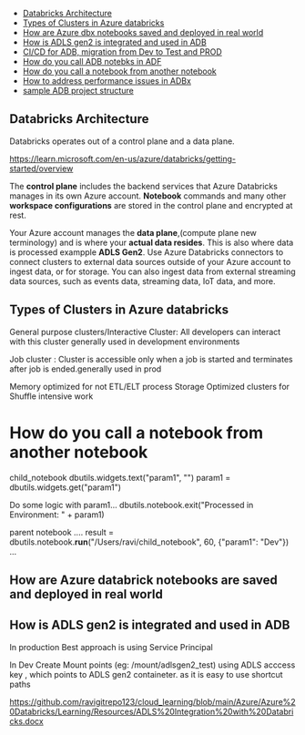 

- [Databricks Architecture](#databricks-architecture)
- [Types of Clusters in Azure databricks](#types-of-clusters-in-azure-databricks)
- [How are Azure dbx notebooks saved and deployed in real world](#how-are-azure-databrick-notebooks-are-saved-and-deployed-in-real-world)
- [ How is ADLS gen2 is integrated and used in ADB](#how-is-adls-gen2-is-integrated-and-used-in-adb)
- [ CI/CD for ADB, migration from Dev to Test and PROD]()
- [How do you call ADB notebks in ADF]()
- [How do you call a notebook from another notebook]()
- [How to address performance issues in ADBx]()
- [sample ADB project structure]()
## Databricks Architecture 
Databricks operates out of a control plane and a data plane.

https://learn.microsoft.com/en-us/azure/databricks/getting-started/overview

The **control plane** includes the backend services that Azure Databricks manages in its own Azure account. 
**Notebook** commands and many other **workspace configurations** are stored in the control plane and encrypted at rest.

Your Azure account manages the **data plane**,(compute plane new terminology) and is where your **actual data resides**. This is also where data is processed exampple **ADLS Gen2**. Use Azure Databricks connectors to connect clusters to external data sources outside of your Azure account to ingest data, or for storage. You can also ingest data from external streaming data sources, such as events data, streaming data, IoT data, and more.

## Types of Clusters in Azure databricks

General purpose clusters/Interactive Cluster:
All developers can interact with this cluster generally used in development environments

Job cluster :
Cluster is accessible only when a job is started and terminates after job is ended.generally used in prod

Memory optimized for not ETL/ELT process
Storage Optimized clusters for Shuffle intensive work

# How do you call a notebook from another notebook
child_notebook
dbutils.widgets.text("param1", "")
param1 = dbutils.widgets.get("param1")

Do some logic with param1...
dbutils.notebook.exit("Processed in Environment: " + param1)

parent notebook 
....
result = dbutils.notebook.**run**("/Users/ravi/child_notebook", 60, {"param1": "Dev"})
...


## How are Azure databrick notebooks are saved and deployed in real world


##  How is ADLS gen2 is integrated and used in ADB
In production Best approach is using Service Principal 

In Dev Create Mount points (eg: /mount/adlsgen2_test) using ADLS acccess key , which points to ADLS gen2 containeter. as it is easy to use shortcut paths

https://github.com/ravigitrepo123/cloud_learning/blob/main/Azure/Azure%20Databricks/Learning/Resources/ADLS%20Integration%20with%20Databricks.docx



